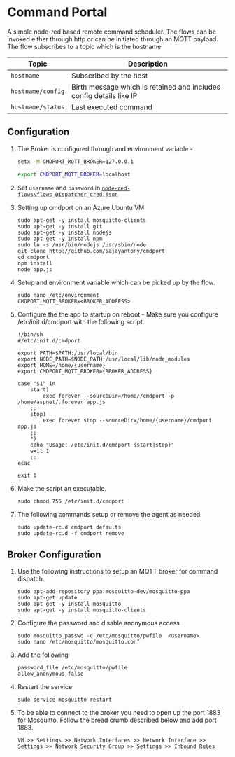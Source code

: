 # Command Portal

A simple node-red based remote command scheduler. The flows can be invoked either through http or can be initiated through an MQTT payload. The flow subscribes to a topic which is the hostname. 

|Topic|Description|
|----|-----------|
|`hostname`| Subscribed by the host | 
| `hostname/config` | Birth message which is retained and includes config details like IP |
| `hostname/status` | Last executed command | 
  

## Configuration
 
1. The Broker is configured through and environment variable - 

    ```cmd
    setx -M CMDPORT_MQTT_BROKER=127.0.0.1
    ```
    ```sh
    export CMDPORT_MQTT_BROKER=localhost
    ```

2. Set `username` and `password` in [`node-red-flows\flows_Dispatcher_cred.json`](node-red-flows/flows_Dispatcher_cred.json)

3. Setting up cmdport on an Azure Ubuntu VM 
    ```
	sudo apt-get -y install mosquitto-clients 	
	sudo apt-get -y install git
	sudo apt-get -y install nodejs
	sudo apt-get -y install npm
	sudo ln -s /usr/bin/nodejs /usr/sbin/node
	git clone http://github.com/sajayantony/cmdport
	cd cmdport
	npm install
	node app.js
    ```

4. Setup and environment variable which can be picked up by the flow. 
    ```
    sudo nano /etc/environment
    CMDPORT_MQTT_BROKER=<BROKER_ADDRESS>
    ```

5. Configure the the app to startup on reboot - Make sure you configure /etc/init.d/cmdport with the following script. 
    ```
    !/bin/sh
    #/etc/init.d/cmdport

    export PATH=$PATH:/usr/local/bin
    export NODE_PATH=$NODE_PATH:/usr/local/lib/node_modules
    export HOME=/home/{username}
    export CMDPORT_MQTT_BROKER={BROKER_ADDRESS}
    
    case "$1" in
        start)
            exec forever --sourceDir=/home//cmdport -p /home/aspnet/.forever app.js
        ;;
        stop)
            exec forever stop --sourceDir=/home/{username}/cmdport app.js
        ;;
        *)
        echo "Usage: /etc/init.d/cmdport {start|stop}"
        exit 1
        ;;
    esac

    exit 0
    ```

6. Make the script an executable.  
    ```
    sudo chmod 755 /etc/init.d/cmdport
    ```

7. The following commands setup or remove the agent as needed. 
    ```
    sudo update-rc.d cmdport defaults 
    sudo update-rc.d -f cmdport remove
    ```

## Broker Configuration

1. Use the following instructions to setup an MQTT broker for command dispatch. 
    ```
    sudo apt-add-repository ppa:mosquitto-dev/mosquitto-ppa
    sudo apt-get update
    sudo apt-get -y install mosquitto
    sudo apt-get -y install mosquitto-clients
    ```
2. Configure the password and disable anonymous access

    ```
    sudo mosquitto_passwd -c /etc/mosquitto/pwfile  <username>
    sudo nano /etc/mosquitto/mosquitto.conf
    ```

3. Add the following 

    ```
    password_file /etc/mosquitto/pwfile
    allow_anonymous false
    ```

4.  Restart the service 

    ```
    sudo service mosquitto restart
    ```

5. To be able to connect to the broker you need to open up the port 1883 for Mosquitto. 
Follow the bread crumb  described below and add port 1883. 

    ```
    VM >> Settings >> Network Interfaces >> Network Interface >> Settings >> Network Security Group >> Settings >> Inbound Rules 
    ```
